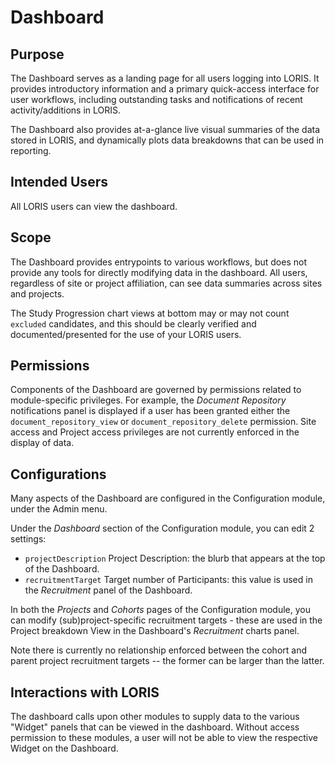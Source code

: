 # Dashboard

## Purpose

The Dashboard serves as a landing page for all users logging into LORIS.  It provides introductory information and a primary quick-access interface for user workflows, including outstanding tasks and notifications of recent activity/additions in LORIS.  

The Dashboard also provides at-a-glance live visual summaries of the data stored in LORIS, and dynamically plots data breakdowns that can be used in reporting. 

## Intended Users

All LORIS users can view the dashboard.

## Scope

The Dashboard provides entrypoints to various workflows, but does not provide any tools for directly modifying data in the dashboard. All users, regardless of site or project affiliation, can see data summaries across sites and projects. 

The Study Progression chart views at bottom may or may not count `excluded` candidates, and this should be clearly verified and documented/presented for the use of your LORIS users. 

## Permissions

Components of the Dashboard are governed by permissions related to module-specific privileges. For example, the _Document Repository_ notifications panel is displayed if a user has been granted either the `document_repository_view` or `document_repository_delete` permission. 
Site access and Project access privileges are not currently enforced in the display of data. 

## Configurations

Many aspects of the Dashboard are configured in the Configuration module, under the Admin menu. 

Under the _Dashboard_ section of the Configuration module, you can edit 2 settings: 
* `projectDescription` Project Description: the blurb that appears at the top of the Dashboard. 
* `recruitmentTarget` Target number of Participants: this value is used in the _Recruitment_ panel of the Dashboard. 

In both the _Projects_ and _Cohorts_ pages of the Configuration module, you can modify (sub)project-specific recruitment targets - these are used in the Project breakdown View in the Dashboard's _Recruitment_ charts panel.   

Note there is currently no relationship enforced between the cohort and parent project recruitment targets -- the former can be larger than the latter. 

## Interactions with LORIS

The dashboard calls upon other modules to supply data to the various "Widget" panels that can be viewed in the dashboard. Without access permission to these modules, a user will not be able to view the respective Widget on the Dashboard. 

